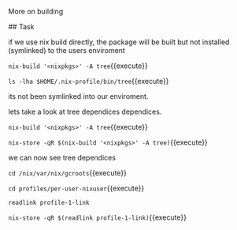 More on building

## Task

if we use nix build directly, the package will be built but not installed (symlinked) to the users enviroment

`nix-build '<nixpkgs>' -A tree`{{execute}}

`ls -lha $HOME/.nix-profile/bin/tree`{{execute}}

its not been symlinked into our enviroment.

lets take a look at tree dependices dependices.

`nix-build '<nixpkgs>' -A tree`{{execute}}

`nix-store -qR $(nix-build '<nixpkgs>' -A tree)`{{execute}}

we can now see tree dependices


`cd /nix/var/nix/gcroots`{{execute}}

`cd profiles/per-user-nixuser`{{execute}}

`readlink profile-1-link`

`nix-store -qR $(readlink profile-1-link)`{{execute}}
